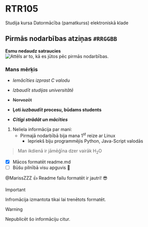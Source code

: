 # RTR105
Studija kursa Datormācība (pamatkurss) elektroniskā klade

## Pirmās nodarbības atziņas `#RRGGBB`
**Esmu nedaudz satraucies**
![Attēls ar to, kā es jūtos pēc pirmās nodarbības.](https://vectorportal.com/storage/KkAWxEsRaTRjdsTVPoNJFrR9Hqrxk9j7iYeVqfsz.jpg)

### Mans mērķis
- _Iemācīties izprast C valodu_

- *Izbaudīt studijas universitātē*

- ~~Nervozēt~~

- **Ļoti _iuzbaudīt_ procesu, būdams students**

- ***Cītīgi strādāt un mācīties***
 
1. Neliela informācija par mani:
   - Pirmajā nodarbībā bija mana 1<sup>st</sup> reize ar Linux
     - Iepriekš biju programmējis Python, Java-Script valodās
> Man ikdienā ir jāmēģīna dzer vairāk H<sub>2</sub>O

- [x] Mācos formatēt readme.md
- [ ] Būšu pilnībā visu apguvis :tada:

@MarissZZZ :+1: Readme failu formatēt ir jautri! :sunglasses:


> [!IMPORTANT]
> Infromācija izmantota tikai lai trenētots formatēt.

> [!WARNING]
> Nepublicēt šo informāciju citur.
